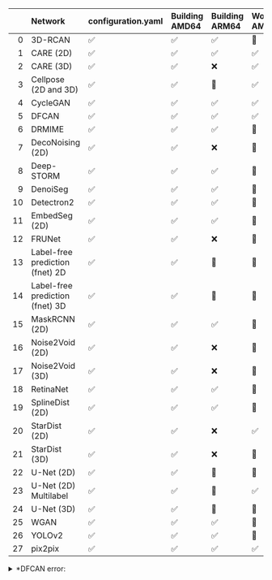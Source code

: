 |    | Network                         | configuration.yaml   | Building AMD64     | Building ARM64     | Working AMD64          | Working GPU            | Working ARM64          |
|---:|:--------------------------------|:---------------------|:-------------------|:-------------------|:-----------------------|:-----------------------|:-----------------------|
|  0 | 3D-RCAN                         | :white_check_mark:   | :white_check_mark: | :white_check_mark: | :small_orange_diamond: | :small_orange_diamond: | :small_orange_diamond: |
|  1 | CARE (2D)                       | :white_check_mark:   | :white_check_mark: | :white_check_mark: | :white_check_mark:     | :white_check_mark:     | :white_check_mark:     |
|  2 | CARE (3D)                       | :white_check_mark:   | :white_check_mark: | :x:                | :white_check_mark:     | :white_check_mark:     | :x:                    |
|  3 | Cellpose (2D and 3D)            | :white_check_mark:   | :white_check_mark: | :apple:            | :white_check_mark:     | :white_check_mark:     | :apple:                |
|  4 | CycleGAN                        | :white_check_mark:   | :white_check_mark: | :white_check_mark: | :white_check_mark:     | :white_check_mark:     | :x:                    |
|  5 | DFCAN                           | :white_check_mark:   | :white_check_mark: | :white_check_mark: | :white_check_mark:     | :x:*                   | :small_orange_diamond: |
|  6 | DRMIME                          | :white_check_mark:   | :white_check_mark: | :white_check_mark: | :small_orange_diamond: | :small_orange_diamond: | :small_orange_diamond: |
|  7 | DecoNoising (2D)                | :white_check_mark:   | :white_check_mark: | :x:                | :small_orange_diamond: | :small_orange_diamond: | :small_orange_diamond: |
|  8 | Deep-STORM                      | :white_check_mark:   | :white_check_mark: | :white_check_mark: | :small_orange_diamond: | :small_orange_diamond: | :white_check_mark:     |
|  9 | DenoiSeg                        | :white_check_mark:   | :white_check_mark: | :white_check_mark: | :small_orange_diamond: | :small_orange_diamond: | :small_orange_diamond: |
| 10 | Detectron2                      | :white_check_mark:   | :white_check_mark: | :white_check_mark: | :small_orange_diamond: | :small_orange_diamond: | :small_orange_diamond: |
| 11 | EmbedSeg (2D)                   | :white_check_mark:   | :white_check_mark: | :white_check_mark: | :small_orange_diamond: | :small_orange_diamond: | :small_orange_diamond: |
| 12 | FRUNet                          | :white_check_mark:   | :white_check_mark: | :x:                | :small_orange_diamond: | :small_orange_diamond: | :small_orange_diamond: |
| 13 | Label-free prediction (fnet) 2D | :white_check_mark:   | :white_check_mark: | :apple:            | :small_orange_diamond: | :small_orange_diamond: | :small_orange_diamond: |
| 14 | Label-free prediction (fnet) 3D | :white_check_mark:   | :white_check_mark: | :apple:            | :small_orange_diamond: | :small_orange_diamond: | :small_orange_diamond: |
| 15 | MaskRCNN (2D)                   | :white_check_mark:   | :white_check_mark: | :white_check_mark: | :small_orange_diamond: | :small_orange_diamond: | :small_orange_diamond: |
| 16 | Noise2Void (2D)                 | :white_check_mark:   | :white_check_mark: | :x:                | :small_orange_diamond: | :small_orange_diamond: | :small_orange_diamond: |
| 17 | Noise2Void (3D)                 | :white_check_mark:   | :white_check_mark: | :x:                | :small_orange_diamond: | :small_orange_diamond: | :small_orange_diamond: |
| 18 | RetinaNet                       | :white_check_mark:   | :white_check_mark: | :white_check_mark: | :small_orange_diamond: | :small_orange_diamond: | :small_orange_diamond: |
| 19 | SplineDist (2D)                 | :white_check_mark:   | :white_check_mark: | :white_check_mark: | :small_orange_diamond: | :small_orange_diamond: | :small_orange_diamond: |
| 20 | StarDist (2D)                   | :white_check_mark:   | :white_check_mark: | :x:                | :white_check_mark:     | :white_check_mark:     | :small_orange_diamond: |
| 21 | StarDist (3D)                   | :white_check_mark:   | :white_check_mark: | :x:                | :small_orange_diamond: | :small_orange_diamond: | :small_orange_diamond: |
| 22 | U-Net (2D)                      | :white_check_mark:   | :white_check_mark: | :apple:            | :small_orange_diamond: | :small_orange_diamond: | :white_check_mark:     |
| 23 | U-Net (2D) Multilabel           | :white_check_mark:   | :white_check_mark: | :apple:            | :white_check_mark:     | :white_check_mark:     | :white_check_mark:     |
| 24 | U-Net (3D)                      | :white_check_mark:   | :white_check_mark: | :apple:            | :small_orange_diamond: | :small_orange_diamond: | :small_orange_diamond: |
| 25 | WGAN                            | :white_check_mark:   | :white_check_mark: | :white_check_mark: | :small_orange_diamond: | :small_orange_diamond: | :small_orange_diamond: |
| 26 | YOLOv2                          | :white_check_mark:   | :white_check_mark: | :white_check_mark: | :small_orange_diamond: | :small_orange_diamond: | :small_orange_diamond: |
| 27 | pix2pix                         | :white_check_mark:   | :white_check_mark: | :white_check_mark: | :white_check_mark:     | :white_check_mark:     | :white_check_mark:     |



<details>
<summary>*DFCAN error:</summary>


```
2023-11-16 16:38:55.990201: I tensorflow/core/common_runtime/executor.cc:1197] [/device:CPU:0] (DEBUG INFO) Executor start aborting (this does not indicate an error and you can ignore this message): INVALID_ARGUMENT: You must feed a value for placeholder tensor 'Placeholder/_0' with dtype int32
	 [[{{node Placeholder/_0}}]]
2023-11-16 16:39:03.166374: I tensorflow/compiler/xla/stream_executor/cuda/cuda_dnn.cc:424] Loaded cuDNN version 8600
2023-11-16 16:39:03.216477: W tensorflow/compiler/xla/stream_executor/gpu/asm_compiler.cc:231] Falling back to the CUDA driver for PTX compilation; ptxas does not support CC 8.9
2023-11-16 16:39:03.216486: W tensorflow/compiler/xla/stream_executor/gpu/asm_compiler.cc:234] Used ptxas at ptxas
2023-11-16 16:39:03.216511: W tensorflow/compiler/xla/stream_executor/gpu/redzone_allocator.cc:317] UNIMPLEMENTED: ptxas ptxas too old. Falling back to the driver to compile.
Relying on driver to perform ptx compilation. 
Modify $PATH to customize ptxas location.
This message will be only logged once.
2023-11-16 16:39:03.271580: E tensorflow/compiler/xla/stream_executor/cuda/cuda_fft.cc:246] Failed to make cuFFT batched plan: 5
2023-11-16 16:39:03.271591: E tensorflow/compiler/xla/stream_executor/cuda/cuda_fft.cc:457] Initialize Params: rank: 2 elem_count: 128 input_embed: 128 input_stride: 1 input_distance: 16384 output_embed: 128 output_stride: 1 output_distance: 16384 batch_count: 512
2023-11-16 16:39:03.271592: E tensorflow/compiler/xla/stream_executor/cuda/cuda_fft.cc:466] Failed to initialize batched cufft plan with customized allocator: Failed to make cuFFT batched plan.
2023-11-16 16:39:03.271604: I tensorflow/core/common_runtime/executor.cc:1197] [/job:localhost/replica:0/task:0/device:GPU:0] (DEBUG INFO) Executor start aborting (this does not indicate an error and you can ignore this message): INTERNAL: Failed to create cuFFT batched plan with scratch allocator
	 [[{{node model/lambda_3/FFT2D}}]]
2023-11-16 16:39:03.271626: I tensorflow/core/common_runtime/executor.cc:1197] [/job:localhost/replica:0/task:0/device:CPU:0] (DEBUG INFO) Executor start aborting (this does not indicate an error and you can ignore this message): INTERNAL: Failed to create cuFFT batched plan with scratch allocator
	 [[{{node model/lambda_3/FFT2D}}]]
	 [[gradient_tape/loss_dfcan/MS-SSIM/Shape_4/_160]]

---------------------------------------------------------------------------
InternalError                             Traceback (most recent call last)
Cell In[11], line 13
      8 start = time.time()
     10 #@markdown ##Start training
     11 
     12 # Start Training
---> 13 history = model.fit(train_generator, validation_data=val_generator,
     14                       validation_steps=validation_steps,
     15                       steps_per_epoch=np.ceil(len(X_train)/batch_size),
     16                       epochs=number_of_epochs, callbacks=[model_checkpoint,lr_schedule])
     18 #model.save(os.path.join(full_model_path, 'last_model.h5'))
     19 model.save_weights(os.path.join(full_model_path, 'weights_last.h5'))

File /usr/local/lib/python3.9/dist-packages/keras/utils/traceback_utils.py:70, in filter_traceback.<locals>.error_handler(*args, **kwargs)
     67     filtered_tb = _process_traceback_frames(e.__traceback__)
     68     # To get the full stack trace, call:
     69     # `tf.debugging.disable_traceback_filtering()`
---> 70     raise e.with_traceback(filtered_tb) from None
     71 finally:
     72     del filtered_tb

File /usr/local/lib/python3.9/dist-packages/tensorflow/python/eager/execute.py:52, in quick_execute(op_name, num_outputs, inputs, attrs, ctx, name)
     50 try:
     51   ctx.ensure_initialized()
---> 52   tensors = pywrap_tfe.TFE_Py_Execute(ctx._handle, device_name, op_name,
     53                                       inputs, attrs, num_outputs)
     54 except core._NotOkStatusException as e:
     55   if name is not None:

InternalError: Graph execution error:

Detected at node 'model/lambda_3/FFT2D' defined at (most recent call last):
    File "/usr/lib/python3.9/runpy.py", line 197, in _run_module_as_main
      return _run_code(code, main_globals, None,
    File "/usr/lib/python3.9/runpy.py", line 87, in _run_code
      exec(code, run_globals)
    File "/usr/local/lib/python3.9/dist-packages/ipykernel_launcher.py", line 17, in <module>
      app.launch_new_instance()
    File "/usr/local/lib/python3.9/dist-packages/traitlets/config/application.py", line 1053, in launch_instance
      app.start()
    File "/usr/local/lib/python3.9/dist-packages/ipykernel/kernelapp.py", line 737, in start
      self.io_loop.start()
    File "/usr/local/lib/python3.9/dist-packages/tornado/platform/asyncio.py", line 195, in start
      self.asyncio_loop.run_forever()
    File "/usr/lib/python3.9/asyncio/base_events.py", line 601, in run_forever
      self._run_once()
    File "/usr/lib/python3.9/asyncio/base_events.py", line 1905, in _run_once
      handle._run()
    File "/usr/lib/python3.9/asyncio/events.py", line 80, in _run
      self._context.run(self._callback, *self._args)
    File "/usr/local/lib/python3.9/dist-packages/ipykernel/kernelbase.py", line 524, in dispatch_queue
      await self.process_one()
    File "/usr/local/lib/python3.9/dist-packages/ipykernel/kernelbase.py", line 513, in process_one
      await dispatch(*args)
    File "/usr/local/lib/python3.9/dist-packages/ipykernel/kernelbase.py", line 418, in dispatch_shell
      await result
    File "/usr/local/lib/python3.9/dist-packages/ipykernel/kernelbase.py", line 758, in execute_request
      reply_content = await reply_content
    File "/usr/local/lib/python3.9/dist-packages/ipykernel/ipkernel.py", line 426, in do_execute
      res = shell.run_cell(
    File "/usr/local/lib/python3.9/dist-packages/ipykernel/zmqshell.py", line 549, in run_cell
      return super().run_cell(*args, **kwargs)
    File "/usr/local/lib/python3.9/dist-packages/IPython/core/interactiveshell.py", line 3046, in run_cell
      result = self._run_cell(
    File "/usr/local/lib/python3.9/dist-packages/IPython/core/interactiveshell.py", line 3101, in _run_cell
      result = runner(coro)
    File "/usr/local/lib/python3.9/dist-packages/IPython/core/async_helpers.py", line 129, in _pseudo_sync_runner
      coro.send(None)
    File "/usr/local/lib/python3.9/dist-packages/IPython/core/interactiveshell.py", line 3306, in run_cell_async
      has_raised = await self.run_ast_nodes(code_ast.body, cell_name,
    File "/usr/local/lib/python3.9/dist-packages/IPython/core/interactiveshell.py", line 3488, in run_ast_nodes
      if await self.run_code(code, result, async_=asy):
    File "/usr/local/lib/python3.9/dist-packages/IPython/core/interactiveshell.py", line 3548, in run_code
      exec(code_obj, self.user_global_ns, self.user_ns)
    File "/tmp/ipykernel_10368/3807974983.py", line 13, in <module>
      history = model.fit(train_generator, validation_data=val_generator,
    File "/usr/local/lib/python3.9/dist-packages/keras/utils/traceback_utils.py", line 65, in error_handler
      return fn(*args, **kwargs)
    File "/usr/local/lib/python3.9/dist-packages/keras/engine/training.py", line 1685, in fit
      tmp_logs = self.train_function(iterator)
    File "/usr/local/lib/python3.9/dist-packages/keras/engine/training.py", line 1284, in train_function
      return step_function(self, iterator)
    File "/usr/local/lib/python3.9/dist-packages/keras/engine/training.py", line 1268, in step_function
      outputs = model.distribute_strategy.run(run_step, args=(data,))
    File "/usr/local/lib/python3.9/dist-packages/keras/engine/training.py", line 1249, in run_step
      outputs = model.train_step(data)
    File "/usr/local/lib/python3.9/dist-packages/keras/engine/training.py", line 1050, in train_step
      y_pred = self(x, training=True)
    File "/usr/local/lib/python3.9/dist-packages/keras/utils/traceback_utils.py", line 65, in error_handler
      return fn(*args, **kwargs)
    File "/usr/local/lib/python3.9/dist-packages/keras/engine/training.py", line 558, in __call__
      return super().__call__(*args, **kwargs)
    File "/usr/local/lib/python3.9/dist-packages/keras/utils/traceback_utils.py", line 65, in error_handler
      return fn(*args, **kwargs)
    File "/usr/local/lib/python3.9/dist-packages/keras/engine/base_layer.py", line 1145, in __call__
      outputs = call_fn(inputs, *args, **kwargs)
    File "/usr/local/lib/python3.9/dist-packages/keras/utils/traceback_utils.py", line 96, in error_handler
      return fn(*args, **kwargs)
    File "/usr/local/lib/python3.9/dist-packages/keras/engine/functional.py", line 512, in call
      return self._run_internal_graph(inputs, training=training, mask=mask)
    File "/usr/local/lib/python3.9/dist-packages/keras/engine/functional.py", line 669, in _run_internal_graph
      outputs = node.layer(*args, **kwargs)
    File "/usr/local/lib/python3.9/dist-packages/keras/utils/traceback_utils.py", line 65, in error_handler
      return fn(*args, **kwargs)
    File "/usr/local/lib/python3.9/dist-packages/keras/engine/base_layer.py", line 1145, in __call__
      outputs = call_fn(inputs, *args, **kwargs)
    File "/usr/local/lib/python3.9/dist-packages/keras/utils/traceback_utils.py", line 96, in error_handler
      return fn(*args, **kwargs)
    File "/usr/local/lib/python3.9/dist-packages/keras/layers/core/lambda_layer.py", line 210, in call
      result = self.function(inputs, **kwargs)
    File "/tmp/ipykernel_10368/382404292.py", line 180, in fft2d
      fft = tf.signal.fft2d(tf.complex(temp, tf.zeros_like(temp)))
Node: 'model/lambda_3/FFT2D'
Detected at node 'model/lambda_3/FFT2D' defined at (most recent call last):
    File "/usr/lib/python3.9/runpy.py", line 197, in _run_module_as_main
      return _run_code(code, main_globals, None,
    File "/usr/lib/python3.9/runpy.py", line 87, in _run_code
      exec(code, run_globals)
    File "/usr/local/lib/python3.9/dist-packages/ipykernel_launcher.py", line 17, in <module>
      app.launch_new_instance()
    File "/usr/local/lib/python3.9/dist-packages/traitlets/config/application.py", line 1053, in launch_instance
      app.start()
    File "/usr/local/lib/python3.9/dist-packages/ipykernel/kernelapp.py", line 737, in start
      self.io_loop.start()
    File "/usr/local/lib/python3.9/dist-packages/tornado/platform/asyncio.py", line 195, in start
      self.asyncio_loop.run_forever()
    File "/usr/lib/python3.9/asyncio/base_events.py", line 601, in run_forever
      self._run_once()
    File "/usr/lib/python3.9/asyncio/base_events.py", line 1905, in _run_once
      handle._run()
    File "/usr/lib/python3.9/asyncio/events.py", line 80, in _run
      self._context.run(self._callback, *self._args)
    File "/usr/local/lib/python3.9/dist-packages/ipykernel/kernelbase.py", line 524, in dispatch_queue
      await self.process_one()
    File "/usr/local/lib/python3.9/dist-packages/ipykernel/kernelbase.py", line 513, in process_one
      await dispatch(*args)
    File "/usr/local/lib/python3.9/dist-packages/ipykernel/kernelbase.py", line 418, in dispatch_shell
      await result
    File "/usr/local/lib/python3.9/dist-packages/ipykernel/kernelbase.py", line 758, in execute_request
      reply_content = await reply_content
    File "/usr/local/lib/python3.9/dist-packages/ipykernel/ipkernel.py", line 426, in do_execute
      res = shell.run_cell(
    File "/usr/local/lib/python3.9/dist-packages/ipykernel/zmqshell.py", line 549, in run_cell
      return super().run_cell(*args, **kwargs)
    File "/usr/local/lib/python3.9/dist-packages/IPython/core/interactiveshell.py", line 3046, in run_cell
      result = self._run_cell(
    File "/usr/local/lib/python3.9/dist-packages/IPython/core/interactiveshell.py", line 3101, in _run_cell
      result = runner(coro)
    File "/usr/local/lib/python3.9/dist-packages/IPython/core/async_helpers.py", line 129, in _pseudo_sync_runner
      coro.send(None)
    File "/usr/local/lib/python3.9/dist-packages/IPython/core/interactiveshell.py", line 3306, in run_cell_async
      has_raised = await self.run_ast_nodes(code_ast.body, cell_name,
    File "/usr/local/lib/python3.9/dist-packages/IPython/core/interactiveshell.py", line 3488, in run_ast_nodes
      if await self.run_code(code, result, async_=asy):
    File "/usr/local/lib/python3.9/dist-packages/IPython/core/interactiveshell.py", line 3548, in run_code
      exec(code_obj, self.user_global_ns, self.user_ns)
    File "/tmp/ipykernel_10368/3807974983.py", line 13, in <module>
      history = model.fit(train_generator, validation_data=val_generator,
    File "/usr/local/lib/python3.9/dist-packages/keras/utils/traceback_utils.py", line 65, in error_handler
      return fn(*args, **kwargs)
    File "/usr/local/lib/python3.9/dist-packages/keras/engine/training.py", line 1685, in fit
      tmp_logs = self.train_function(iterator)
    File "/usr/local/lib/python3.9/dist-packages/keras/engine/training.py", line 1284, in train_function
      return step_function(self, iterator)
    File "/usr/local/lib/python3.9/dist-packages/keras/engine/training.py", line 1268, in step_function
      outputs = model.distribute_strategy.run(run_step, args=(data,))
    File "/usr/local/lib/python3.9/dist-packages/keras/engine/training.py", line 1249, in run_step
      outputs = model.train_step(data)
    File "/usr/local/lib/python3.9/dist-packages/keras/engine/training.py", line 1050, in train_step
      y_pred = self(x, training=True)
    File "/usr/local/lib/python3.9/dist-packages/keras/utils/traceback_utils.py", line 65, in error_handler
      return fn(*args, **kwargs)
    File "/usr/local/lib/python3.9/dist-packages/keras/engine/training.py", line 558, in __call__
      return super().__call__(*args, **kwargs)
    File "/usr/local/lib/python3.9/dist-packages/keras/utils/traceback_utils.py", line 65, in error_handler
      return fn(*args, **kwargs)
    File "/usr/local/lib/python3.9/dist-packages/keras/engine/base_layer.py", line 1145, in __call__
      outputs = call_fn(inputs, *args, **kwargs)
    File "/usr/local/lib/python3.9/dist-packages/keras/utils/traceback_utils.py", line 96, in error_handler
      return fn(*args, **kwargs)
    File "/usr/local/lib/python3.9/dist-packages/keras/engine/functional.py", line 512, in call
      return self._run_internal_graph(inputs, training=training, mask=mask)
    File "/usr/local/lib/python3.9/dist-packages/keras/engine/functional.py", line 669, in _run_internal_graph
      outputs = node.layer(*args, **kwargs)
    File "/usr/local/lib/python3.9/dist-packages/keras/utils/traceback_utils.py", line 65, in error_handler
      return fn(*args, **kwargs)
    File "/usr/local/lib/python3.9/dist-packages/keras/engine/base_layer.py", line 1145, in __call__
      outputs = call_fn(inputs, *args, **kwargs)
    File "/usr/local/lib/python3.9/dist-packages/keras/utils/traceback_utils.py", line 96, in error_handler
      return fn(*args, **kwargs)
    File "/usr/local/lib/python3.9/dist-packages/keras/layers/core/lambda_layer.py", line 210, in call
      result = self.function(inputs, **kwargs)
    File "/tmp/ipykernel_10368/382404292.py", line 180, in fft2d
      fft = tf.signal.fft2d(tf.complex(temp, tf.zeros_like(temp)))
Node: 'model/lambda_3/FFT2D'
2 root error(s) found.
  (0) INTERNAL:  Failed to create cuFFT batched plan with scratch allocator
	 [[{{node model/lambda_3/FFT2D}}]]
	 [[gradient_tape/loss_dfcan/MS-SSIM/Shape_4/_160]]
  (1) INTERNAL:  Failed to create cuFFT batched plan with scratch allocator
	 [[{{node model/lambda_3/FFT2D}}]]
0 successful operations.
0 derived errors ignored. [Op:__inference_train_function_33231]
```

</details>
